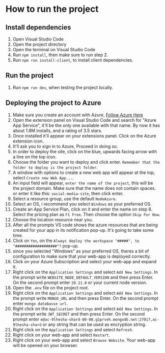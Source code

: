 # How to run the project

## Install dependencies
1. Open Visual Studio Code
2. Open the project directory
3. Open the terminal on Visual Studio Code
4. Run `npm install`, then make sure to run step 2.
5. Run `npm run install-client`, to install client dependencies.

## Run the project
1. Run `npm run dev`, when testing the project locally.

## Deploying the project to Azure

1. Make sure you create an account with Azure, [Follow Azure Here](https://azure.microsoft.com/en-us/)
2. Open the extension panel on Visual Studio Code and search for "Azure App Service", it'll be the only one available with that name. By now it has about 1.8M installs, and a rating of 3.5 stars.
3. Once installed it'll appear on your extensions panel. Click on the Azure extension icon.
4. It'll ask you to sign in to Azure, Proceed in doing so.
5. In order to deploy the site, click on the blue, upwards facing arrow with a line on the top icon.
6. Choose the folder you want to deploy and click enter. `Remember that the folder to deploy is the project folder`.
7. A window with options to create a new web app will appear at the top, select `Create new Web App...`.
8. An input field will appear, `enter the name of the project`, this will be the project domain. Make sure that the name does not contain spaces. or enter it like this: `social-media-site`, then click enter.
9. Select a resource group, use the default `NodeAzure`.
10. Select an OS, i recommend you select `Windows` as your preferred OS.
11. Create an App Service Plan, click on it and enter the name on step 8. Select the pricing plan as `F1 Free`. Then choose the option `Skip For Now`.
12. Choose the location resource near you.
13. After all the prompts VS code shows the azure resources that are being created for your app in its notification pop-up. It's going to take some time.
14. Click on `Yes`, on the `Always deploy the workspace "#####", to "###################"?` pop-up.
15. since you selected "Windows" as your preferred OS, theres  a bit of configuration to make sure that your web-app is deployed correctly.
16. Click on your Azure Subscription and select your web-app and expand it.
17. Right click on the `Application Settings` and select `Add New Settings`. In the prompt write `WEBSITE_NODE_DEFAULT_VERSION` and then press Enter. On the second prompt enter `20.11.0` or your current node version.
18. Open the `.env` file on the project root.
19. Right click on the `Application Settings` and select `Add New Settings`. In the prompt write `MONGO_URL` and then press Enter. On the second prompt enter `mongo databasse url`.
20. Right click on the `Application Settings` and select `Add New Settings`. In the prompt write `JWT_SECRET` and then press Enter. On the second prompt enter `e@ac-9lhesha-shard-00-00.g1prveh.mongodb.net:27017,ac-9lhesha-shard` or any string that can be used as encryption string.
1. Right click on the `Application Settings` and select `Refresh`.
22. Right click on your web-app and select `Restart`.
23. Right click on your web-app and select `Browse Website`. Your web-app will be opened on your browser.


